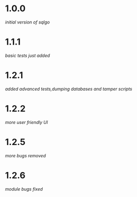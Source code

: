 # 1.0.0
*initial version of sqlgo*
# 1.1.1
*basic tests just added*
# 1.2.1
*added advanced tests,dumping databases and tamper scripts*
# 1.2.2
*more user friendly UI*
# 1.2.5
*more bugs removed*
# 1.2.6
*module bugs fixed*